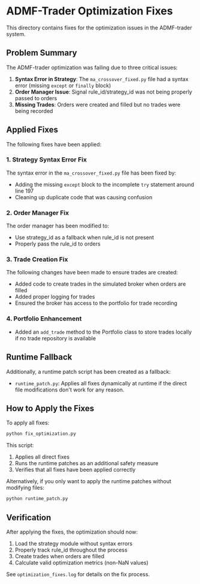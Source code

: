 # ADMF-Trader Optimization Fixes

This directory contains fixes for the optimization issues in the ADMF-trader system.

## Problem Summary

The ADMF-trader optimization was failing due to three critical issues:

1. **Syntax Error in Strategy**: The `ma_crossover_fixed.py` file had a syntax error (missing `except` or `finally` block)
2. **Order Manager Issue**: Signal rule_id/strategy_id was not being properly passed to orders
3. **Missing Trades**: Orders were created and filled but no trades were being recorded

## Applied Fixes

The following fixes have been applied:

### 1. Strategy Syntax Error Fix

The syntax error in the `ma_crossover_fixed.py` file has been fixed by:
- Adding the missing `except` block to the incomplete `try` statement around line 197
- Cleaning up duplicate code that was causing confusion

### 2. Order Manager Fix

The order manager has been modified to:
- Use strategy_id as a fallback when rule_id is not present
- Properly pass the rule_id to orders

### 3. Trade Creation Fix 

The following changes have been made to ensure trades are created:
- Added code to create trades in the simulated broker when orders are filled
- Added proper logging for trades
- Ensured the broker has access to the portfolio for trade recording

### 4. Portfolio Enhancement

- Added an `add_trade` method to the Portfolio class to store trades locally if no trade repository is available

## Runtime Fallback

Additionally, a runtime patch script has been created as a fallback:

- `runtime_patch.py`: Applies all fixes dynamically at runtime if the direct file modifications don't work for any reason.

## How to Apply the Fixes

To apply all fixes:

```bash
python fix_optimization.py
```

This script:
1. Applies all direct fixes
2. Runs the runtime patches as an additional safety measure
3. Verifies that all fixes have been applied correctly

Alternatively, if you only want to apply the runtime patches without modifying files:

```bash
python runtime_patch.py
```

## Verification

After applying the fixes, the optimization should now:
1. Load the strategy module without syntax errors
2. Properly track rule_id throughout the process
3. Create trades when orders are filled
4. Calculate valid optimization metrics (non-NaN values)

See `optimization_fixes.log` for details on the fix process.
